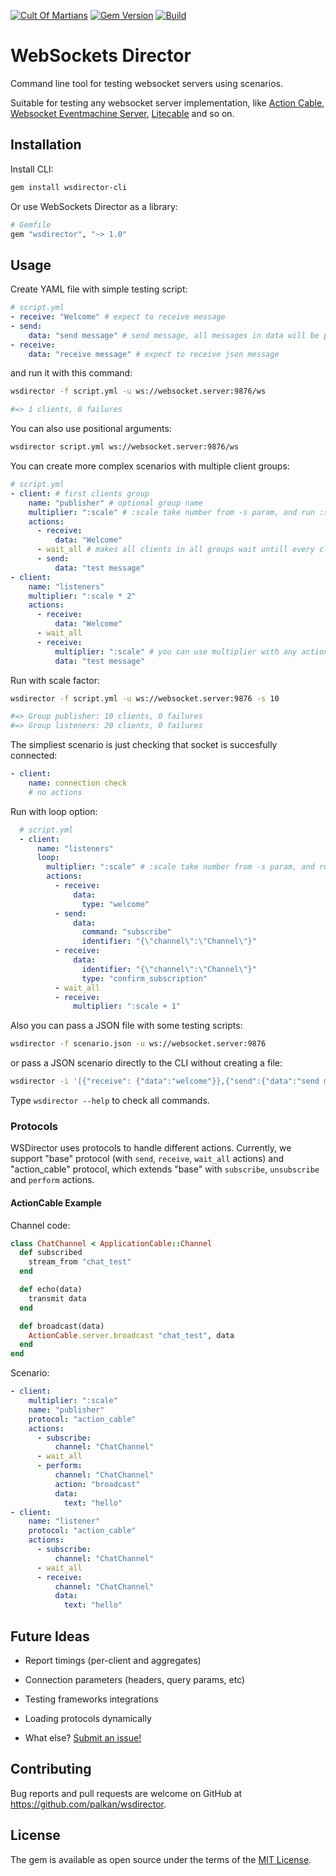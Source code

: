 [![Cult Of Martians](http://cultofmartians.com/assets/badges/badge.svg)](http://cultofmartians.com/tasks/websocket-director.html)
[![Gem Version](https://badge.fury.io/rb/wsdirector-cli.svg)](https://rubygems.org/gems/wsdirector-cli)
[![Build](https://github.com/palkan/wsdirector/workflows/Build/badge.svg)](https://github.com/palkan/wsdirector/actions)

# WebSockets Director

Command line tool for testing websocket servers using scenarios.

Suitable for testing any websocket server implementation, like [Action Cable](https://github.com/rails/rails/tree/master/actioncable), [Websocket Eventmachine Server](https://github.com/imanel/websocket-eventmachine-server), [Litecable](https://github.com/palkan/litecable) and so on.

## Installation

Install CLI:

```sh
gem install wsdirector-cli
```

Or use WebSockets Director as a library:

```ruby
# Gemfile
gem "wsdirector", "~> 1.0"
```

## Usage

Create YAML file with simple testing script:

```yml
# script.yml
- receive: "Welcome" # expect to receive message
- send:
    data: "send message" # send message, all messages in data will be parse to json
- receive:
    data: "receive message" # expect to receive json message
```

and run it with this command:

```bash
wsdirector -f script.yml -u ws://websocket.server:9876/ws

#=> 1 clients, 0 failures
```

You can also use positional arguments:

```sh
wsdirector script.yml ws://websocket.server:9876/ws
```

You can create more complex scenarios with multiple client groups:

```yml
# script.yml
- client: # first clients group
    name: "publisher" # optional group name
    multiplier: ":scale" # :scale take number from -s param, and run :scale number of clients in this group
    actions:
      - receive:
          data: "Welcome"
      - wait_all # makes all clients in all groups wait untill every client get this point (global barrier)
      - send:
          data: "test message"
- client:
    name: "listeners"
    multiplier: ":scale * 2"
    actions:
      - receive:
          data: "Welcome"
      - wait_all
      - receive:
          multiplier: ":scale" # you can use multiplier with any action
          data: "test message"
```

Run with scale factor:

```bash
wsdirector -f script.yml -u ws://websocket.server:9876 -s 10

#=> Group publisher: 10 clients, 0 failures
#=> Group listeners: 20 clients, 0 failures
```

The simpliest scenario is just checking that socket is succesfully connected:

```yml
- client:
    name: connection check
    # no actions
```

Run with loop option:

```yml
  # script.yml
  - client:
      name: "listeners"
      loop:
        multiplier: ":scale" # :scale take number from -s param, and run :scale number of clients in this group
        actions:
          - receive:
              data:
                type: "welcome"
          - send:
              data:
                command: "subscribe"
                identifier: "{\"channel\":\"Channel\"}"
          - receive:
              data:
                identifier: "{\"channel\":\"Channel\"}"
                type: "confirm_subscription"
          - wait_all
          - receive:
              multiplier: ":scale + 1"
```

Also you can pass a JSON file with some testing scripts:

```bash
wsdirector -f scenario.json -u ws://websocket.server:9876
```

or pass a JSON scenario directly to the CLI without creating a file:

```bash
wsdirector -i '[{"receive": {"data":"welcome"}},{"send":{"data":"send message"}},{"receive":{"data":"receive message"}}]' -u ws://websocket.server:9876
```

Type `wsdirector --help` to check all commands.

### Protocols

WSDirector uses protocols to handle different actions.
Currently, we support "base" protocol (with `send`, `receive`, `wait_all` actions) and "action_cable" protocol, which extends "base" with `subscribe`, `unsubscribe` and `perform` actions.

#### ActionCable Example

Channel code:

```ruby
class ChatChannel < ApplicationCable::Channel
  def subscribed
    stream_from "chat_test"
  end

  def echo(data)
    transmit data
  end

  def broadcast(data)
    ActionCable.server.broadcast "chat_test", data
  end
end
```

Scenario:

```yml
- client:
    multiplier: ":scale"
    name: "publisher"
    protocol: "action_cable"
    actions:
      - subscribe:
          channel: "ChatChannel"
      - wait_all
      - perform:
          channel: "ChatChannel"
          action: "broadcast"
          data:
            text: "hello"
- client:
    name: "listener"
    protocol: "action_cable"
    actions:
      - subscribe:
          channel: "ChatChannel"
      - wait_all
      - receive:
          channel: "ChatChannel"
          data:
            text: "hello"
```

## Future Ideas

- Report timings (per-client and aggregates)

- Connection parameters (headers, query params, etc)

- Testing frameworks integrations

- Loading protocols dynamically

- What else? [Submit an issue!](https://github.com/palkan/wsdirector/issues/new)

## Contributing

Bug reports and pull requests are welcome on GitHub at https://github.com/palkan/wsdirector.

## License

The gem is available as open source under the terms of the [MIT License](http://opensource.org/licenses/MIT).
